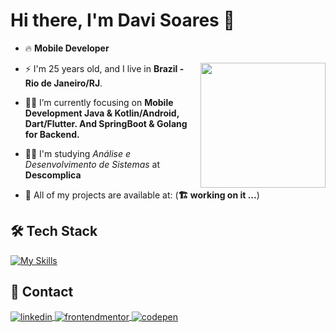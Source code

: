 <h1>Hi there, I'm Davi Soares 👊</h1>

- 🔥 **Mobile Developer**

<img align="right" width="200px" margin="40px" src="https://github.com/DaviSoares-1/davisoares-1/blob/main/duck.gif"/>

- ⚡ I'm 25 years old, and I live in **Brazil - Rio de Janeiro/RJ**.

- 👨‍💻 I’m currently focusing on **Mobile Development Java & Kotlin/Android, Dart/Flutter. And SpringBoot & Golang for Backend.**

- 👨‍🎓 I'm studying *Análise e Desenvolvimento de Sistemas* at **Descomplica**

- 🚀 All of my projects are available at: (**🏗️ working on it ...**)

<!--Replace for this link when your website is ready: [myWebsite](https://davisoares-1.dev)-->

<h2 align="left"> 🛠️ Tech Stack </h2>

[![My Skills](https://skillicons.dev/icons?i=kotlin,androidstudio,swift,dart,flutter,java,spring,go,postgres,git,docker,kubernetes)](https://skillicons.dev)

<!-- SKills logos!!-->

<!--
  ![Kotlin](https://img.shields.io/badge/-Kotlin-05122A?style=flat&logo=kotlin)&nbsp;
  ![Java](https://img.shields.io/badge/-Java-05122A?style=flat&logo=coffeescript)&nbsp;
  ![Android Studio](https://img.shields.io/badge/-Android%20Studio-05122A?style=flat&logo=androidstudio)&nbsp;
  ![Swift](https://img.shields.io/badge/-Swift-05122A?style=flat&logo=swift)&nbsp;
  ![Swift UI](https://img.shields.io/badge/-Swift%20UI-05122A?style=flat&logo=xcode)&nbsp;
  ![Dart](https://img.shields.io/badge/-Dart-05122A?style=flat&logo=Dart)&nbsp;
  ![Flutter](https://img.shields.io/badge/-Flutter-05122A?style=flat&logo=Flutter)&nbsp;
  ![Git](https://img.shields.io/badge/-Git-05122A?style=flat&logo=git)&nbsp;
-->

<h2 align="left"> 📮 Contact </h2>

<p align="left">
<a href="https://www.linkedin.com/in/davi-soares-a6bb87263/" target="_blank">
  <img align="center" src="https://img.shields.io/badge/-davisoares-05122A?style=flat&logo=linkedin" alt="linkedin"/>
</a>
<a href="https://www.frontendmentor.io/profile/DaviSoares-1" target="_blank">
  <img align="center" src="https://img.shields.io/badge/-davisoares-05122A?style=flat&logo=frontendmentor" alt="frontendmentor"/>
</a>
<a href="https://codepen.io/davisoares-1" target="_blank">
  <img align="center" src="https://img.shields.io/badge/-davisoares-05122A?style=flat&logo=codepen" alt="codepen"/>
</a>
</p>
